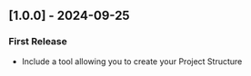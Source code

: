 ## [1.0.0] - 2024-09-25
### First Release
- Include a tool allowing you to create your Project Structure
